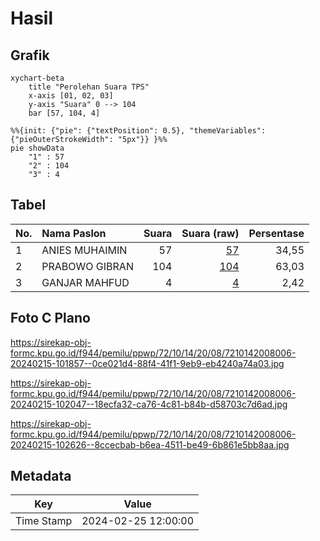 # Hasil

## Grafik

```mermaid
xychart-beta
    title "Perolehan Suara TPS"
    x-axis [01, 02, 03]
    y-axis "Suara" 0 --> 104
    bar [57, 104, 4]
```

```mermaid
%%{init: {"pie": {"textPosition": 0.5}, "themeVariables": {"pieOuterStrokeWidth": "5px"}} }%%
pie showData
    "1" : 57
    "2" : 104
    "3" : 4
```

## Tabel

| No. | Nama Paslon    | Suara | Suara (raw) | Persentase |
|:--- |:-------------- | -----:| -----------:| ----------:|
| 1   | ANIES MUHAIMIN | 57    | [57][p-1]   | 34,55      |
| 2   | PRABOWO GIBRAN | 104   | [104][p-2]  | 63,03      |
| 3   | GANJAR MAHFUD  | 4     | [4][p-3]    | 2,42       |


[p-1]: https://github.com/gigit-pemilu/pemilu-2024-72-sulawesi-tengah/blob/main/pilpres/hitung-suara/sub/72-sulawesi-tengah/sub/10-sigi/sub/14-marawola/sub/2008-baliase/sub/006-tps/sub/paslon-1.txt
[p-2]: https://github.com/gigit-pemilu/pemilu-2024-72-sulawesi-tengah/blob/main/pilpres/hitung-suara/sub/72-sulawesi-tengah/sub/10-sigi/sub/14-marawola/sub/2008-baliase/sub/006-tps/sub/paslon-2.txt
[p-3]: https://github.com/gigit-pemilu/pemilu-2024-72-sulawesi-tengah/blob/main/pilpres/hitung-suara/sub/72-sulawesi-tengah/sub/10-sigi/sub/14-marawola/sub/2008-baliase/sub/006-tps/sub/paslon-3.txt

## Foto C Plano

https://sirekap-obj-formc.kpu.go.id/f944/pemilu/ppwp/72/10/14/20/08/7210142008006-20240215-101857--0ce021d4-88f4-41f1-9eb9-eb4240a74a03.jpg

https://sirekap-obj-formc.kpu.go.id/f944/pemilu/ppwp/72/10/14/20/08/7210142008006-20240215-102047--18ecfa32-ca76-4c81-b84b-d58703c7d6ad.jpg

https://sirekap-obj-formc.kpu.go.id/f944/pemilu/ppwp/72/10/14/20/08/7210142008006-20240215-102626--8ccecbab-b6ea-4511-be49-6b861e5bb8aa.jpg


## Metadata

| Key        | Value               |
| ---------- | ------------------- |
| Time Stamp | 2024-02-25 12:00:00 |



